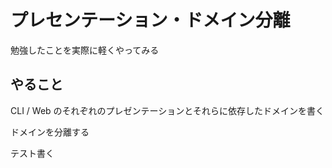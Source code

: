 # プレセンテーション・ドメイン分離

勉強したことを実際に軽くやってみる

## やること
CLI / Web のそれぞれのプレゼンテーションとそれらに依存したドメインを書く

ドメインを分離する

テスト書く
